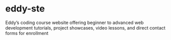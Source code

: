 # eddy-ste
Eddy’s coding course website offering beginner to advanced web development tutorials, project showcases, video lessons, and direct contact forms for enrollment
